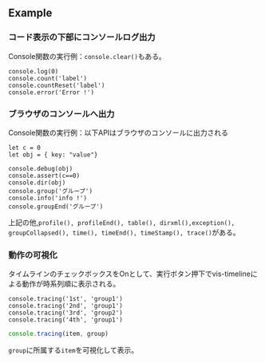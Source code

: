## Example

### コード表示の下部にコンソールログ出力

Console関数の実行例：`console.clear()`もある。

```pjs
console.log(0)
console.count('label')
console.countReset('label')
console.error('Error !')
```

### ブラウザのコンソールへ出力

Console関数の実行例：以下APIはブラウザのコンソールに出力される

```pjs
let c = 0
let obj = { key: "value"}

console.debug(obj)
console.assert(c==0)
console.dir(obj)
console.group('グループ')
console.info('info !')
console.groupEnd('グループ')
```

上記の他,`profile(), profileEnd(), table(), dirxml(),exception(), groupCollapsed(), time(), timeEnd(), timeStamp(), trace()`がある。

### 動作の可視化

タイムラインのチェックボックスをOnとして、実行ボタン押下でvis-timelineによる動作が時系列順に表示される。

```pjs
console.tracing('1st', 'group1')
console.tracing('2nd', 'group1')
console.tracing('3rd', 'group2')
console.tracing('4th', 'group1')
```

```js
console.tracing(item, group)
```
`group`に所属する`item`を可視化して表示。
